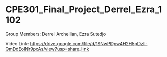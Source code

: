 # CPE301_Final_Project_Derrel_Ezra_1102

Group Members:
Derrel Archellian, Ezra Sutedjo

Video Link: https://drive.google.com/file/d/1SNwPDpw4H2H5pDzIl-QmDdEoINr9pxAs/view?usp=share_link
